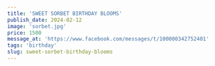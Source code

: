 ```yaml
---
title: 'SWEET SORBET BIRTHDAY BLOOMS'
publish_date: 2024-02-12
image: 'sorbet.jpg'
price: 1500
message_at: 'https://www.facebook.com/messages/t/100000342752401'
tags: 'birthday'
slug: sweet-sorbet-birthday-blooms
---
```

